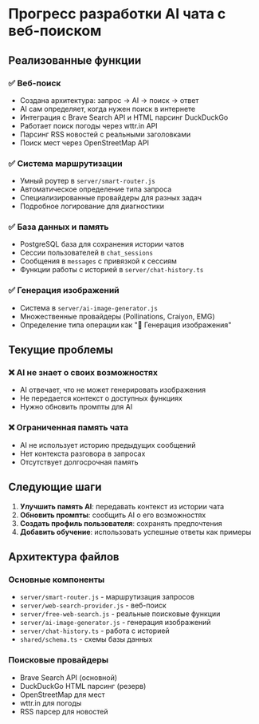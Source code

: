 # Прогресс разработки AI чата с веб-поиском

## Реализованные функции

### ✅ Веб-поиск
- Создана архитектура: запрос → AI → поиск → ответ
- AI сам определяет, когда нужен поиск в интернете
- Интеграция с Brave Search API и HTML парсинг DuckDuckGo
- Работает поиск погоды через wttr.in API
- Парсинг RSS новостей с реальными заголовками
- Поиск мест через OpenStreetMap API

### ✅ Система маршрутизации
- Умный роутер в `server/smart-router.js`
- Автоматическое определение типа запроса
- Специализированные провайдеры для разных задач
- Подробное логирование для диагностики

### ✅ База данных и память
- PostgreSQL база для сохранения истории чатов
- Сессии пользователей в `chat_sessions`
- Сообщения в `messages` с привязкой к сессиям
- Функции работы с историей в `server/chat-history.ts`

### ✅ Генерация изображений
- Система в `server/ai-image-generator.js`
- Множественные провайдеры (Pollinations, Craiyon, EMG)
- Определение типа операции как "🎨 Генерация изображения"

## Текущие проблемы

### ❌ AI не знает о своих возможностях
- AI отвечает, что не может генерировать изображения
- Не передается контекст о доступных функциях
- Нужно обновить промпты для AI

### ❌ Ограниченная память чата
- AI не использует историю предыдущих сообщений
- Нет контекста разговора в запросах
- Отсутствует долгосрочная память

## Следующие шаги

1. **Улучшить память AI**: передавать контекст из истории чата
2. **Обновить промпты**: сообщить AI о его возможностях
3. **Создать профиль пользователя**: сохранять предпочтения
4. **Добавить обучение**: использовать успешные ответы как примеры

## Архитектура файлов

### Основные компоненты
- `server/smart-router.js` - маршрутизация запросов
- `server/web-search-provider.js` - веб-поиск  
- `server/free-web-search.js` - реальные поисковые функции
- `server/ai-image-generator.js` - генерация изображений
- `server/chat-history.ts` - работа с историей
- `shared/schema.ts` - схемы базы данных

### Поисковые провайдеры
- Brave Search API (основной)
- DuckDuckGo HTML парсинг (резерв)
- OpenStreetMap для мест
- wttr.in для погоды
- RSS парсер для новостей